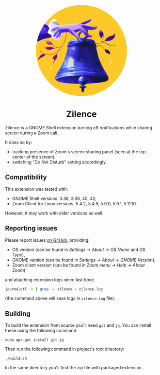 <div style="text-align: center">
<img src="./assets/logo.png" alt="Logo" style="width: 300px; border-radius: 50%" />
<h1>Zilence</h1>
</div>

Zilence is a GNOME Shell extension turning off notifications while sharing screen during a Zoom call.

It does so by:

* tracking presence of Zoom's screen sharing panel (seen at the top-center of the screen),
* switching "Do Not Disturb" setting accordingly.

## Compatibility

This extension was tested with:

* GNOME Shell versions: 3.36, 3.38, 40, 42;
* Zoom Client for Linux versions: 5.4.2, 5.4.9, 5.9.0, 5.9.1, 5.11.10.

However, it may work with older versions as well.

## Reporting issues

Please report issues [on GitHub](https://github.com/apankowski/zilence/issues), providing:

* OS version (can be found in _Settings_ → _About_ → _OS Name_ and _OS Type_),
* GNOME version (can be found in _Settings_ → _About_ → _GNOME Version_),
* Zoom client version (can be found in _Zoom menu_ → _Help_ → _About Zoom_)

and attaching extension logs since last boot:

```bash
journalctl -b | grep -i zilence > zilence.log
```

(the command above will save logs in `zilence.log` file).

## Building

To build the extension from source you'll need `git` and `jq`. You can install these using the following command:

```shell
sudo apt-get install git jq
```

Then run the following command in project's root directory:

```shell
./build.sh
```

In the same directory you'll find the zip file with packaged extension.
